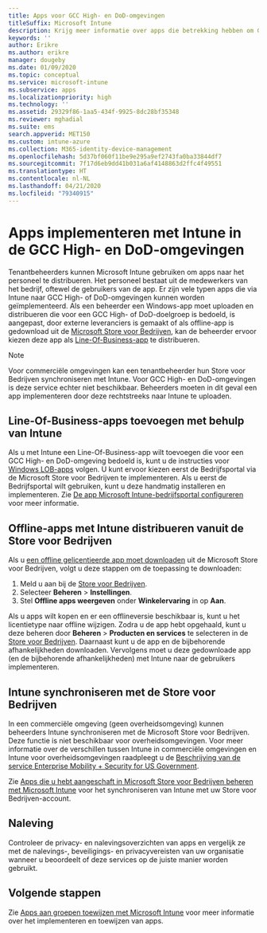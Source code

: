 ```yaml
---
title: Apps voor GCC High- en DoD-omgevingen
titleSuffix: Microsoft Intune
description: Krijg meer informatie over apps die betrekking hebben om GCC High- en DoD-omgevingen met behulp van Microsoft Intune.
keywords: ''
author: Erikre
ms.author: erikre
manager: dougeby
ms.date: 01/09/2020
ms.topic: conceptual
ms.service: microsoft-intune
ms.subservice: apps
ms.localizationpriority: high
ms.technology: ''
ms.assetid: 29329f86-1aa5-434f-9925-8dc28bf35348
ms.reviewer: mghadial
ms.suite: ems
search.appverid: MET150
ms.custom: intune-azure
ms.collection: M365-identity-device-management
ms.openlocfilehash: 5d37bf060f11be9e295a9ef2743fa0ba33844df7
ms.sourcegitcommit: 7f17d6eb9dd41b031a6af4148863d2ffc4f49551
ms.translationtype: HT
ms.contentlocale: nl-NL
ms.lasthandoff: 04/21/2020
ms.locfileid: "79340915"
---
```

# <a name="deploying-apps-using-intune-on-the-gcc-high-and-dod-environments"></a>Apps implementeren met Intune in de GCC High- en DoD-omgevingen 

Tenantbeheerders kunnen Microsoft Intune gebruiken om apps naar het personeel te distribueren. Het personeel bestaat uit de medewerkers van het bedrijf, oftewel de gebruikers van de app. Er zijn vele typen apps die via Intune naar GCC High- of DoD-omgevingen kunnen worden geïmplementeerd. Als een beheerder een Windows-app moet uploaden en distribueren die voor een GCC High- of DoD-doelgroep is bedoeld, is aangepast, door externe leveranciers is gemaakt of als offline-app is gedownload uit de [Microsoft Store voor Bedrijven](https://businessstore.microsoft.com/store), kan de beheerder ervoor kiezen deze app als [Line-Of-Business-app](apps-add.md#app-types-in-microsoft-intune) te distribueren.  

> [!NOTE]
> Voor commerciële omgevingen kan een tenantbeheerder hun Store voor Bedrijven synchroniseren met Intune. Voor GCC High- en DoD-omgevingen is deze service echter niet beschikbaar. Beheerders moeten in dit geval een app implementeren door deze rechtstreeks naar Intune te uploaden.  

## <a name="add-line-of-business-apps-using-intune"></a>Line-Of-Business-apps toevoegen met behulp van Intune 

Als u met Intune een Line-Of-Business-app wilt toevoegen die voor een GCC High- en DoD-omgeving bedoeld is, kunt u de instructies voor [Windows LOB-apps](lob-apps-windows.md) volgen. U kunt ervoor kiezen eerst de Bedrijfsportal via de Microsoft Store voor Bedrijven te implementeren. Als u eerst de Bedrijfsportal wilt gebruiken, kunt u deze handmatig installeren en implementeren. Zie [De app Microsoft Intune-bedrijfsportal configureren](company-portal-app.md) voor meer informatie. 

## <a name="distribute-offline-apps-from-the-store-for-business-using-intune"></a>Offline-apps met Intune distribueren vanuit de Store voor Bedrijven  

Als u [een offline gelicentieerde app moet downloaden](https://docs.microsoft.com/microsoft-store/distribute-offline-apps#download-an-offline-licensed-app) uit de Microsoft Store voor Bedrijven, volgt u deze stappen om de toepassing te downloaden: 

1. Meld u aan bij de [Store voor Bedrijven](https://businessstore.microsoft.com/).
2. Selecteer **Beheren** > **Instellingen**.
3. Stel **Offline apps weergeven** onder **Winkelervaring** in op **Aan**.

Als u apps wilt kopen en er een offlineversie beschikbaar is, kunt u het licentietype naar offline wijzigen. Zodra u de app hebt opgehaald, kunt u deze beheren door **Beheren** > **Producten en services** te selecteren in de [Store voor Bedrijven](https://businessstore.microsoft.com/). Daarnaast kunt u de app en de bijbehorende afhankelijkheden downloaden. Vervolgens moet u deze gedownloade app (en de bijbehorende afhankelijkheden) met Intune naar de gebruikers implementeren.  

## <a name="syncing-intune-to-the-store-for-business"></a>Intune synchroniseren met de Store voor Bedrijven 

In een commerciële omgeving (geen overheidsomgeving) kunnen beheerders Intune synchroniseren met de Microsoft Store voor Bedrijven. Deze functie is niet beschikbaar voor overheidsomgevingen. Voor meer informatie over de verschillen tussen Intune in commerciële omgevingen en Intune voor overheidsomgevingen raadpleegt u de [Beschrijving van de service Enterprise Mobility + Security for US Government](https://docs.microsoft.com/enterprise-mobility-security/solutions/ems-govt-service-description).  

Zie [Apps die u hebt aangeschaft in Microsoft Store voor Bedrijven beheren met Microsoft Intune](windows-store-for-business.md) voor het synchroniseren van Intune met uw Store voor Bedrijven-account.  

## <a name="compliance"></a>Naleving 

Controleer de privacy- en nalevingsoverzichten van apps en vergelijk ze met de nalevings-, beveiligings- en privacyvereisten van uw organisatie wanneer u beoordeelt of deze services op de juiste manier worden gebruikt.   

## <a name="next-steps"></a>Volgende stappen

Zie [Apps aan groepen toewijzen met Microsoft Intune](apps-deploy.md) voor meer informatie over het implementeren en toewijzen van apps.

 
